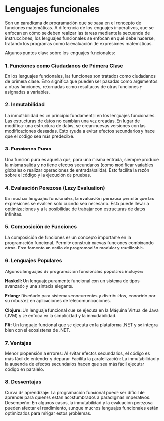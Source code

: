 # Lenguajes funcionales
Son un paradigma de programación que se basa en el concepto de funciones matemáticas. A diferencia de los lenguajes imperativos, que se enfocan en cómo se deben realizar las tareas mediante la secuencia de instrucciones, los lenguajes funcionales se enfocan en qué debe hacerse, tratando los programas como la evaluación de expresiones matemáticas.


Algunos puntos clave sobre los lenguajes funcionales:
### 1. Funciones como Ciudadanos de Primera Clase
En los lenguajes funcionales, las funciones son tratados como ciudadanos de primera clase. Esto significa que pueden ser pasadas como argumentos a otras funciones, retornadas como resultados de otras funciones y asignadas a variables.
### 2. Inmutabilidad
La inmutabilidad es un principio fundamental en los lenguajes funcionales. Las estructuras de datos no cambian una vez creadas. En lugar de modificar una estructura de datos, se crean nuevas versiones con las modificaciones deseadas. Esto ayuda a evitar efectos secundarios y hace que el código sea más predecible.
### 3. Funciones Puras
Una función pura es aquella que, para una misma entrada, siempre produce la misma salida y no tiene efectos secundarios (como modificar variables globales o realizar operaciones de entrada/salida). Esto facilita la razón sobre el código y la ejecución de pruebas.
### 4. Evaluación Perezosa (Lazy Evaluation)
En muchos lenguajes funcionales, la evaluación perezosa permite que las expresiones se evalúen solo cuando sea necesario. Esto puede llevar a optimizaciones y a la posibilidad de trabajar con estructuras de datos infinitas.
### 5. Composición de Funciones
La composición de funciones es un concepto importante en la programación funcional. Permite construir nuevas funciones combinando otras. Esto fomenta un estilo de programación modular y reutilizable.
### 6. Lenguajes Populares

Algunos lenguajes de programación funcionales populares incluyen:

  __Haskell:__ Un lenguaje puramente funcional con un sistema de tipos avanzado y una sintaxis elegante.
    
  __Erlang:__ Diseñado para sistemas concurrentes y distribuídos, conocido por su robustez en aplicaciones de telecomunicaciones.
    
   **Clojure:** Un lenguaje funcional que se ejecuta en la Máquina Virtual de Java (JVM) y se enfoca en la simplicidad y la inmudabilidad.
    
  **F#:** Un lenguaje funcional que se ejecuta en la plataforma .NET y se integra bien con el ecosistema de .NET.

### 7. Ventajas
Menor propensión a errores: Al evitar efectos secundarios, el código es más fácil de entender y depurar.
   Facilita la paralelización: La inmutabilidad y la ausencia de efectos secundarios hacen que sea más fácil ejecutar código en paralelo.

### 8. Desventajas
  Curva de aprendizaje: La programación funcional puede ser difícil de aprender para quienes están acostumbrados a paradigmas imperativos.
  Desempeño: En algunos casos, la inmutabilidad y la evaluación perezosa pueden afectar el rendimiento, aunque muchos lenguajes funcionales están optimizados para mitigar estos problemas.
